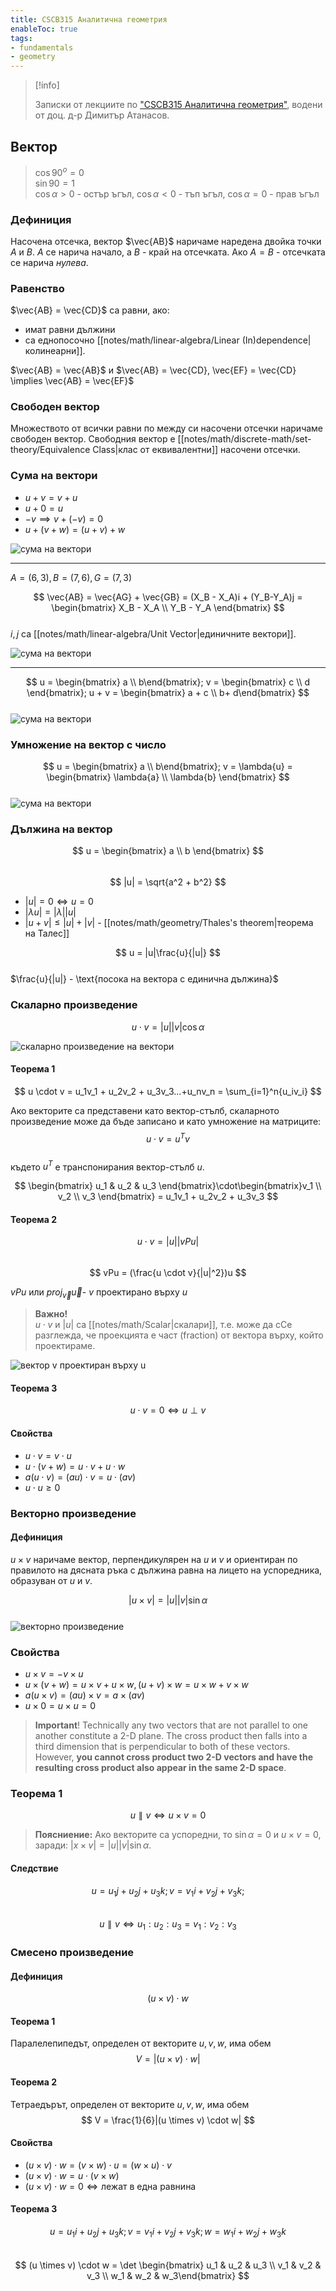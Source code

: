 ```yaml
---
title: CSCB315 Аналитична геометрия
enableToc: true
tags: 
- fundamentals
- geometry
---  
```

  
> [!info]  
>   
> Записки от лекциите по ["CSCB315 Аналитична геометрия"](https://ecatalog.nbu.bg/default.asp?V_Year=2023&YSem=2&Spec_ID=&Mod_ID=&PageShow=coursepresent&P_Menu=courses_part1&Fac_ID=3&M_PHD=0&P_ID=832&TabIndex=1&K_ID=36368&K_TypeID=10&l=0), водени от доц. д-р Димитър Атанасов.  
  
## Вектор  
  
> $\cos{90^o}  = 0$  
> $\sin{90} = 1$   
> $\cos{\alpha} > 0$ - остър ъгъл, $\cos{\alpha} < 0$ - тъп ъгъл,  $\cos{\alpha} = 0$ - прав ъгъл  
>   
  
### Дефиниция  
  
Насочена отсечка, вектор $\vec{AB}$ наричаме наредена двойка точки $A$ и $B$. $A$ се нарича начало, а $B$ - край на отсечката. Ако $A = B$ - отсечката се нарича *нулева*.  
  
  
### Равенство  
  
$\vec{AB} = \vec{CD}$ са равни, ако:   
- имат равни дължини   
- са еднопосочно [[notes/math/linear-algebra/Linear (In)dependence|колинеарни]].  
  
$\vec{AB} = \vec{AB}$ и $\vec{AB} = \vec{CD}, \vec{EF} = \vec{CD} \implies \vec{AB} = \vec{EF}$  
  
### Свободен вектор  
  
Множеството от всички равни по между си насочени отсечки наричаме свободен вектор. Свободния вектор е [[notes/math/discrete-math/set-theory/Equivalence Class|клас от еквивалентни]] насочени отсечки.  
  
### Сума на вектори  
  
- $u + v = v + u$  
- $u + 0 = u$  
- $-v \implies v + (-v) = 0$  
- $u + (v + w) = (u + v) + w$  
  
![сума на вектори](/notes/assets/vector-sum.png#invert_W_C)  
  
-----  
$A = (6, 3), B = (7, 6), G = (7, 3)$  
  
$$  
\vec{AB} = \vec{AG} + \vec{GB} = (X_B - X_A)i + (Y_B-Y_A)j =   
\begin{bmatrix}  
X_B - X_A \\  
Y_B - Y_A  
\end{bmatrix}  
$$  
$i, j$ са [[notes/math/linear-algebra/Unit Vector|единичните вектори]].  
  
![сума на вектори](/notes/assets/vector-sum-2.png#invert_W_C)  
  
-----  
  
$$  
u = \begin{bmatrix} a \\ b\end{bmatrix};  
v = \begin{bmatrix} c \\ d \end{bmatrix};   
u + v = \begin{bmatrix} a + c \\ b+ d\end{bmatrix}  
$$  
![сума на вектори](/notes/assets/vector-sum-3.png#invert_W_C)  
  
### Умножение на вектор с число  
  
$$  
u = \begin{bmatrix} a \\ b\end{bmatrix}; v = \lambda{u} = \begin{bmatrix} \lambda{a} \\ \lambda{b} \end{bmatrix}  
$$  
![сума на вектори](/notes/assets/vector-scalar-multiplication.png#invert_W)  
### Дължина на вектор  
  
$$  
u = \begin{bmatrix} a \\ b \end{bmatrix}  
$$  
$$  
|u| = \sqrt{a^2 + b^2}  
$$  
- $|u| = 0 \iff u = 0$  
- $|\lambda{u}| = |\lambda||u|$  
- $| u + v | \leq |u| + |v|$ - [[notes/math/geometry/Thales's theorem|теорема на Талес]]  
  
  
$$  
u = |u|\frac{u}{|u|}  
$$  
$\frac{u}{|u|} - \text{посока на вектора с единична дължина}$  
  
  
### Скаларно произведение  
  
$$  
u \cdot v = |u||v|\cos{\alpha}  
$$  
  
![скаларно произведение на вектори](/notes/assets/vector-dot-product.png#invert_W_C)  
  
#### Теорема 1  
  
$$  
u \cdot v = u_1v_1 + u_2v_2 + u_3v_3...+u_nv_n = \sum_{i=1}^n{u_iv_i}  
$$  
  
Ако векторите са представени като вектор-стълб, скаларното произведение може да бъде записано и като умножение на матриците:  
$$  
u \cdot v = u^T v  
$$  
където $u^T$ е транспонирания вектор-стълб $u$.  
  
$$  
\begin{bmatrix} u_1 & u_2 & u_3 \end{bmatrix}\cdot\begin{bmatrix}v_1 \\ v_2 \\ v_3 \end{bmatrix} = u_1v_1 + u_2v_2 + u_3v_3  
$$  
#### Теорема 2  
  
$$  
u \cdot v = |u| |vPu|  
$$  
$$  
vPu = (\frac{u \cdot v}{|u|^2})u  
$$  
  
$vPu$  или $proj_\vec{v} \vec{u}$- $v$ проектирано върху $u$  
  
> **Важно!**  
>  $u \cdot v$ и $|u|$ са [[notes/math/Scalar|скалари]], т.е. може да сCе разглежда, че проекцията е част (fraction) от вектора върху, който проектираме.  
  
![вектор v проектиран върху u](/notes/assets/vector-vPu.png#invert_W_C)  
  
#### Теорема 3  
  
$$u \cdot v = 0 \iff u \perp v$$  
  
#### Свойства  
  
- $u \cdot v = v \cdot u$  
- $u \cdot (v + w) = u \cdot v + u \cdot w$  
- $a(u \cdot v) = (au) \cdot v = u \cdot (av)$  
- $u \cdot u \geq 0$  
  
### Векторно произведение  
  
#### Дефиниция  
  
$u \times v$ наричаме вектор, перпендикулярен на $u$ и $v$ и ориентиран по правилото на дясната ръка с дължина равна на лицето на успоредника, образуван от $u$ и $v$.  
  
  
$$  
|u \times v| = |u||v|\sin{\alpha}  
$$  
![векторно произведение](notes/assets/vector-cross-product.png#invert_B)  
  
### Свойства  
- $u \times v = -v \times u$  
- $u \times (v+w) = u \times v + u \times w, (u + v) \times w = u \times w + v \times w$  
- $a(u \times v) = (au) \times v = a \times (av)$  
- $u \times 0 = u \times u = 0$  
  
> **Important**! Technically any two vectors that are not parallel to one another constitute a 2-D plane. The cross product then falls into a third dimension that is perpendicular to both of these vectors. However, **you cannot cross product two 2-D vectors and have the resulting cross product also appear in the same 2-D space**.  
  
### Теорема 1  
  
$$  
u \parallel v \iff u \times v = 0  
$$  
  
> **Поясниение:** Ако векторите са успоредни, то $\sin{\alpha} = 0$ и $u \times v = 0$, заради: $|x \times v| = |u||v|\sin{\alpha}$.  
  
#### Следствие  
  
$$  
u = u_1j + u_2j + u_3k; v = v_1i + v_2j + v_3k;  
$$  
$$  
u \parallel v \iff u_1 : u_2 : u_3 = v_1 : v_2 : v_3  
$$  
  
### Смесено произведение  
  
#### Дефиниция  
  
$$  
(u \times v) \cdot w  
$$  
  
#### Теорема 1  
  
Паралелепипедът, определен от векторитe $u, v, w$, има обем  
$$  
V = |(u \times v) \cdot w|  
$$  
  
#### Теорема 2   
  
Тетраедърът, определен от векторите $u, v, w$, има обем  
$$  
V = \frac{1}{6}|(u \times v) \cdot w|  
$$  
  
#### Свойства  
  
- $(u\times v)\cdot w = (v \times w) \cdot u = (w \times u) \cdot v$  
- $(u \times v) \cdot w = u \cdot (v \times w)$  
- $(u \times v) \cdot w = 0 \iff \text{лежат в една равнина}$  
  
  
#### Теорема 3  
  
$$  
u = u_1i + u_2j + u_3k; v = v_1i + v_2j + v_3k; w = w_1i + w_2j +w_3k  
$$  
$$  
(u \times v) \cdot w = \det \begin{bmatrix} u_1 & u_2 & u_3 \\ v_1 & v_2 & v_3 \\ w_1 & w_2 & w_3\end{bmatrix}  
$$
